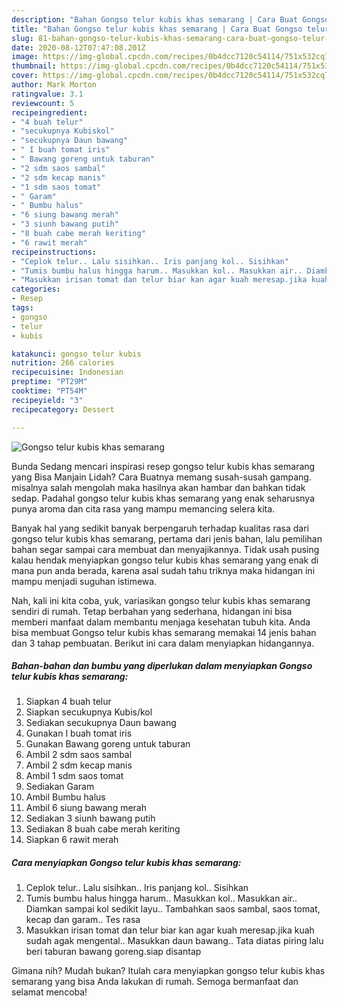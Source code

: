 ```yaml
---
description: "Bahan Gongso telur kubis khas semarang | Cara Buat Gongso telur kubis khas semarang Yang Lezat Sekali"
title: "Bahan Gongso telur kubis khas semarang | Cara Buat Gongso telur kubis khas semarang Yang Lezat Sekali"
slug: 81-bahan-gongso-telur-kubis-khas-semarang-cara-buat-gongso-telur-kubis-khas-semarang-yang-lezat-sekali
date: 2020-08-12T07:47:08.201Z
image: https://img-global.cpcdn.com/recipes/0b4dcc7120c54114/751x532cq70/gongso-telur-kubis-khas-semarang-foto-resep-utama.jpg
thumbnail: https://img-global.cpcdn.com/recipes/0b4dcc7120c54114/751x532cq70/gongso-telur-kubis-khas-semarang-foto-resep-utama.jpg
cover: https://img-global.cpcdn.com/recipes/0b4dcc7120c54114/751x532cq70/gongso-telur-kubis-khas-semarang-foto-resep-utama.jpg
author: Mark Morton
ratingvalue: 3.1
reviewcount: 5
recipeingredient:
- "4 buah telur"
- "secukupnya Kubiskol"
- "secukupnya Daun bawang"
- " I buah tomat iris"
- " Bawang goreng untuk taburan"
- "2 sdm saos sambal"
- "2 sdm kecap manis"
- "1 sdm saos tomat"
- " Garam"
- " Bumbu halus"
- "6 siung bawang merah"
- "3 siunh bawang putih"
- "8 buah cabe merah keriting"
- "6 rawit merah"
recipeinstructions:
- "Ceplok telur.. Lalu sisihkan.. Iris panjang kol.. Sisihkan"
- "Tumis bumbu halus hingga harum.. Masukkan kol.. Masukkan air.. Diamkan sampai kol sedikit layu.. Tambahkan saos sambal, saos tomat, kecap dan garam.. Tes rasa"
- "Masukkan irisan tomat dan telur biar kan agar kuah meresap.jika kuah sudah agak mengental.. Masukkan daun bawang.. Tata diatas piring lalu beri taburan bawang goreng.siap disantap"
categories:
- Resep
tags:
- gongso
- telur
- kubis

katakunci: gongso telur kubis 
nutrition: 266 calories
recipecuisine: Indonesian
preptime: "PT29M"
cooktime: "PT54M"
recipeyield: "3"
recipecategory: Dessert

---
```



![Gongso telur kubis khas semarang](https://img-global.cpcdn.com/recipes/0b4dcc7120c54114/751x532cq70/gongso-telur-kubis-khas-semarang-foto-resep-utama.jpg)

Bunda Sedang mencari inspirasi resep gongso telur kubis khas semarang yang Bisa Manjain Lidah? Cara Buatnya memang susah-susah gampang. misalnya salah mengolah maka hasilnya akan hambar dan bahkan tidak sedap. Padahal gongso telur kubis khas semarang yang enak seharusnya punya aroma dan cita rasa yang mampu memancing selera kita.



Banyak hal yang sedikit banyak berpengaruh terhadap kualitas rasa dari gongso telur kubis khas semarang, pertama dari jenis bahan, lalu pemilihan bahan segar sampai cara membuat dan menyajikannya. Tidak usah pusing kalau hendak menyiapkan gongso telur kubis khas semarang yang enak di mana pun anda berada, karena asal sudah tahu triknya maka hidangan ini mampu menjadi suguhan istimewa.


Nah, kali ini kita coba, yuk, variasikan gongso telur kubis khas semarang sendiri di rumah. Tetap berbahan yang sederhana, hidangan ini bisa memberi manfaat dalam membantu menjaga kesehatan tubuh kita. Anda bisa membuat Gongso telur kubis khas semarang memakai 14 jenis bahan dan 3 tahap pembuatan. Berikut ini cara dalam menyiapkan hidangannya.

<!--inarticleads1-->

##### Bahan-bahan dan bumbu yang diperlukan dalam menyiapkan Gongso telur kubis khas semarang:

1. Siapkan 4 buah telur
1. Siapkan secukupnya Kubis/kol
1. Sediakan secukupnya Daun bawang
1. Gunakan  I buah tomat iris
1. Gunakan  Bawang goreng untuk taburan
1. Ambil 2 sdm saos sambal
1. Ambil 2 sdm kecap manis
1. Ambil 1 sdm saos tomat
1. Sediakan  Garam
1. Ambil  Bumbu halus
1. Ambil 6 siung bawang merah
1. Sediakan 3 siunh bawang putih
1. Sediakan 8 buah cabe merah keriting
1. Siapkan 6 rawit merah




<!--inarticleads2-->

##### Cara menyiapkan Gongso telur kubis khas semarang:

1. Ceplok telur.. Lalu sisihkan.. Iris panjang kol.. Sisihkan
1. Tumis bumbu halus hingga harum.. Masukkan kol.. Masukkan air.. Diamkan sampai kol sedikit layu.. Tambahkan saos sambal, saos tomat, kecap dan garam.. Tes rasa
1. Masukkan irisan tomat dan telur biar kan agar kuah meresap.jika kuah sudah agak mengental.. Masukkan daun bawang.. Tata diatas piring lalu beri taburan bawang goreng.siap disantap




Gimana nih? Mudah bukan? Itulah cara menyiapkan gongso telur kubis khas semarang yang bisa Anda lakukan di rumah. Semoga bermanfaat dan selamat mencoba!
